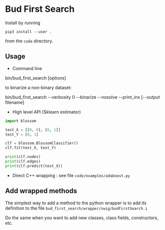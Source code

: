 # Bud First Search

Install by running

```
pip3 install --user .
```

from the `code` directory.

## Usage

- Command line

bin/bud_first_search <datafile> [options]

to binarize a non-binary dataset:

bin/bud_first_search <datafile> --verbosity 0 --binarize --nosolve --print_ins [--output filename]

- High level API (Sklearn estimator)

```python
import blossom

test_X = [[0, 0], [0, 1]]
test_Y = [0, 1]

clf = blossom.BlossomClassifier()
clf.fit(test_X, test_Y)

print(clf.nodes)
print(clf.edges)
print(clf.predict(test_X))
```

- Direct C++ wrapping : see file `code/examples/adaboost.py`

## Add wrapped methods

The simplest way to add a method to the python wrapper is to add its definition
to the file `bud_first_search/wrapper/swig/budFirstSearch.i`

Do the same when you want to add new classes, class fields, constructors, etc.
